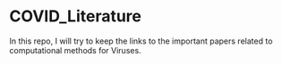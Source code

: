 # COVID_Literature
In this repo, I will try to keep the links to the important papers related to computational methods for Viruses. 
